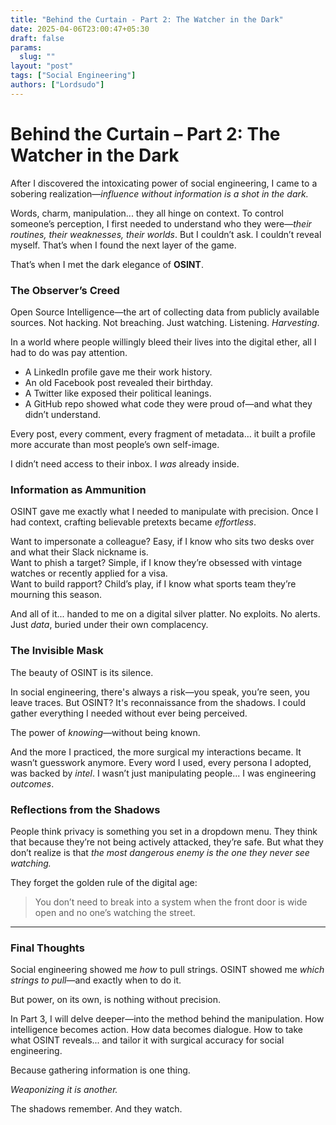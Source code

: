 ```yaml
---
title: "Behind the Curtain - Part 2: The Watcher in the Dark"
date: 2025-04-06T23:00:47+05:30
draft: false
params:
  slug: ""
layout: "post"
tags: ["Social Engineering"]
authors: ["Lordsudo"]
---
```

# **Behind the Curtain – Part 2: The Watcher in the Dark**

After I discovered the intoxicating power of social engineering, I came to a sobering realization—*influence without information is a shot in the dark.*

Words, charm, manipulation... they all hinge on context. To control someone’s perception, I first needed to understand who they were—*their routines, their weaknesses, their worlds*. But I couldn’t ask. I couldn’t reveal myself. That’s when I found the next layer of the game.

That’s when I met the dark elegance of **OSINT**.

### The Observer’s Creed

Open Source Intelligence—the art of collecting data from publicly available sources. Not hacking. Not breaching. Just watching. Listening. *Harvesting*.

In a world where people willingly bleed their lives into the digital ether, all I had to do was pay attention.

- A LinkedIn profile gave me their work history.
- An old Facebook post revealed their birthday.
- A Twitter like exposed their political leanings.
- A GitHub repo showed what code they were proud of—and what they didn’t understand.

Every post, every comment, every fragment of metadata… it built a profile more accurate than most people’s own self-image.

I didn’t need access to their inbox. I *was* already inside.

### Information as Ammunition

OSINT gave me exactly what I needed to manipulate with precision. Once I had context, crafting believable pretexts became *effortless*.

Want to impersonate a colleague? Easy, if I know who sits two desks over and what their Slack nickname is.  
Want to phish a target? Simple, if I know they’re obsessed with vintage watches or recently applied for a visa.  
Want to build rapport? Child’s play, if I know what sports team they’re mourning this season.

And all of it... handed to me on a digital silver platter. No exploits. No alerts. Just *data*, buried under their own complacency.

### The Invisible Mask

The beauty of OSINT is its silence.

In social engineering, there's always a risk—you speak, you’re seen, you leave traces. But OSINT? It's reconnaissance from the shadows. I could gather everything I needed without ever being perceived. 

The power of *knowing*—without being known.

And the more I practiced, the more surgical my interactions became. It wasn’t guesswork anymore. Every word I used, every persona I adopted, was backed by *intel*. I wasn’t just manipulating people... I was engineering *outcomes*.

### Reflections from the Shadows

People think privacy is something you set in a dropdown menu. They think that because they’re not being actively attacked, they’re safe. But what they don’t realize is that *the most dangerous enemy is the one they never see watching.*

They forget the golden rule of the digital age:

> You don’t need to break into a system when the front door is wide open and no one’s watching the street.

---

### Final Thoughts

Social engineering showed me *how* to pull strings. OSINT showed me *which strings to pull*—and exactly when to do it.

But power, on its own, is nothing without precision.

In Part 3, I will delve deeper—into the method behind the manipulation. How intelligence becomes action. How data becomes dialogue. How to take what OSINT reveals... and tailor it with surgical accuracy for social engineering.

Because gathering information is one thing.

*Weaponizing it is another.*

The shadows remember. And they watch.





